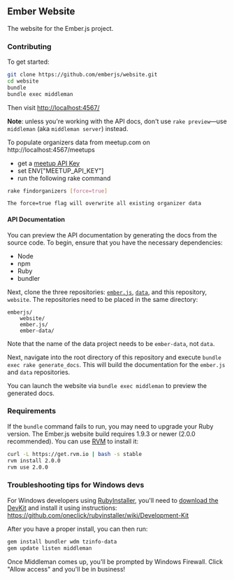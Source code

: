 ## Ember Website

The website for the Ember.js project.

### Contributing

To get started:

``` sh
git clone https://github.com/emberjs/website.git
cd website
bundle
bundle exec middleman
```

Then visit [http://localhost:4567/](http://localhost:4567/)

**Note**: unless you're working with the API docs, don't use `rake preview`—use `middleman` (aka `middleman server`) instead.

To populate organizers data from meetup.com on http://localhost:4567/meetups

  * get a [meetup API Key](https://secure.meetup.com/meetup_api/key/)
  * set ENV["MEETUP_API_KEY"]
  * run the following rake command

``` sh
rake findorganizers [force=true]

The force=true flag will overwrite all existing organizer data
```

#### API Documentation

You can preview the API documentation by generating the docs from the source code. To begin, ensure
that you have the necessary dependencies:

- Node
- npm
- Ruby
- bundler

Next, clone the three repositories: [`ember.js`](https://github.com/emberjs/ember.js),
[`data`](https://github.com/emberjs/data), and this repository, `website`. The repositories need
to be placed in the same directory:

    emberjs/
        website/
        ember.js/
        ember-data/
        

Note that the name of the data project needs to be `ember-data`, not `data`.

Next, navigate into the root directory of this repository and execute `bundle exec rake generate_docs`. This
will build the documentation for the `ember.js` and `data` repositories.

You can launch the website via `bundle exec middleman` to preview the generated docs.

### Requirements

If the `bundle` command fails to run, you may need to upgrade your Ruby version. The Ember.js website build requires 1.9.3 or newer (2.0.0 recommended). You can use [RVM](https://rvm.io/) to install it:

``` sh
curl -L https://get.rvm.io | bash -s stable
rvm install 2.0.0
rvm use 2.0.0
```

### Troubleshooting tips for Windows devs

For Windows developers using [RubyInstaller](http://rubyinstaller.org/), you'll need to [download the DevKit](http://rubyinstaller.org/downloads) and install it using instructions:
https://github.com/oneclick/rubyinstaller/wiki/Development-Kit

After you have a proper install, you can then run:
``` sh
gem install bundler wdm tzinfo-data
gem update listen middleman
```

Once Middleman comes up, you'll be prompted by Windows Firewall. Click "Allow access" and you'll be in business!
